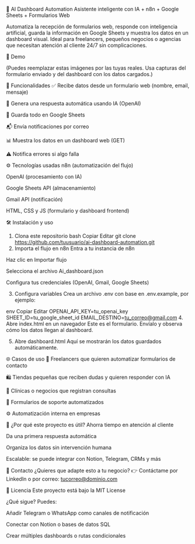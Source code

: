 🧠 AI Dashboard Automation
Asistente inteligente con IA + n8n + Google Sheets + Formularios Web

Automatiza la recepción de formularios web, responde con inteligencia artificial, guarda la información en Google Sheets y muestra los datos en un dashboard visual. Ideal para freelancers, pequeños negocios o agencias que necesitan atención al cliente 24/7 sin complicaciones.

📸 Demo


(Puedes reemplazar estas imágenes por las tuyas reales. Usa capturas del formulario enviado y del dashboard con los datos cargados.)

🚀 Funcionalidades
✅ Recibe datos desde un formulario web (nombre, email, mensaje)

🤖 Genera una respuesta automática usando IA (OpenAI)

📄 Guarda todo en Google Sheets

📬 Envía notificaciones por correo

📊 Muestra los datos en un dashboard web (GET)

⚠️ Notifica errores si algo falla

⚙️ Tecnologías usadas
n8n (automatización del flujo)

OpenAI (procesamiento con IA)

Google Sheets API (almacenamiento)

Gmail API (notificación)

HTML, CSS y JS (formulario y dashboard frontend)


🛠️ Instalación y uso
1. Clona este repositorio
bash
Copiar
Editar
git clone https://github.com/tuusuario/ai-dashboard-automation.git
2. Importa el flujo en n8n
Entra a tu instancia de n8n

Haz clic en Importar flujo

Selecciona el archivo Ai_dashboard.json

Configura tus credenciales (OpenAI, Gmail, Google Sheets)

3. Configura variables
Crea un archivo .env con base en .env.example, por ejemplo:

env
Copiar
Editar
OPENAI_API_KEY=tu_openai_key
SHEET_ID=tu_google_sheet_id
EMAIL_DESTINO=tu_correo@gmail.com
4. Abre index.html en un navegador
Este es el formulario. Envíalo y observa cómo los datos llegan al dashboard.

5. Abre dashboard.html
Aquí se mostrarán los datos guardados automáticamente.

🌐 Casos de uso
💼 Freelancers que quieren automatizar formularios de contacto

🛍️ Tiendas pequeñas que reciben dudas y quieren responder con IA

📅 Clínicas o negocios que registran consultas

📩 Formularios de soporte automatizados

⚙️ Automatización interna en empresas

🧠 ¿Por qué este proyecto es útil?
Ahorra tiempo en atención al cliente

Da una primera respuesta automática

Organiza los datos sin intervención humana

Escalable: se puede integrar con Notion, Telegram, CRMs y más

📩 Contacto
¿Quieres que adapte esto a tu negocio?
👉 Contáctame por LinkedIn o por correo: tucorreo@dominio.com

📝 Licencia
Este proyecto está bajo la MIT License

¿Qué sigue?
Puedes:

Añadir Telegram o WhatsApp como canales de notificación

Conectar con Notion o bases de datos SQL

Crear múltiples dashboards o rutas condicionales



